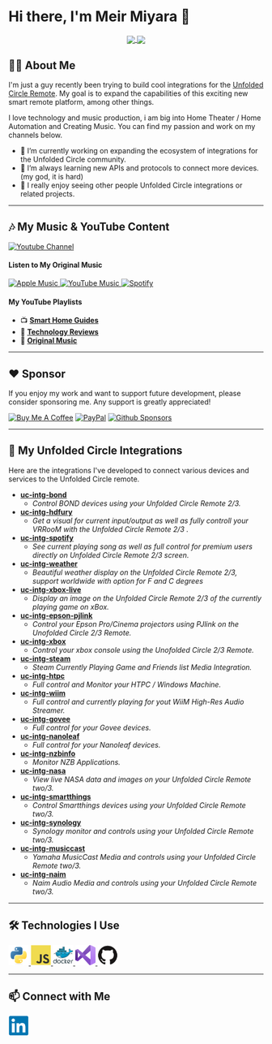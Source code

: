 # Hi there, I'm Meir Miyara 👋

<p align="center">
  <a href="https://github.com/anuraghazra/github-readme-stats">
    <img align="center" src="https://github-readme-stats.vercel.app/api?username=mase1981&show_icons=true&theme=dracula&include_all_commits=true&count_private=false&rank_icon=github" />
  </a>
  <a href="https://github.com/anuraghazra/github-readme-stats">
    <img align="center" src="https://github-readme-stats.vercel.app/api/top-langs/?username=mase1981&layout=compact&theme=dracula" />
  </a>
</p>

## 👨‍💻 About Me

I'm just a guy recently been trying to build cool integrations for the [Unfolded Circle Remote](https://www.unfoldedcircle.com/). My goal is to expand the capabilities of this exciting new smart remote platform, among other things.

I love technology and music production, i am big into Home Theater / Home Automation and Creating Music. You can find my passion and work on my channels below.

- 🔭 I’m currently working on expanding the ecosystem of integrations for the Unfolded Circle community.
- 🌱 I’m always learning new APIs and protocols to connect more devices. (my god, it is hard)
- 👯 I really enjoy seeing other people Unfolded Circle integrations or related projects.

---

## 🎶 My Music & YouTube Content

<p align="left">
  <a href="https://www.youtube.com/@MeirMiyara" target="_blank">
    <img src="https://img.shields.io/badge/YouTube-FF0000?style=for-the-badge&logo=youtube&logoColor=white" alt="Youtube Channel"/>
  </a>
</p>

#### Listen to My Original Music
<p align="left">
  <a href="https://music.apple.com/us/artist/dj-m-a-s-e/415548672" target="_blank">
    <img src="https://img.shields.io/badge/Apple_Music-9933CC?style=for-the-badge&logo=apple-music&logoColor=white" alt="Apple Music"/>
  </a>
  <a href="https://music.youtube.com/channel/UCIIh2l3S1-DZ0x8_2rn89eg" target="_blank">
    <img src="https://img.shields.io/badge/YouTube_Music-FF0000?style=for-the-badge&logo=youtube-music&logoColor=white" alt="YouTube Music"/>
  </a>
  <a href="YOUR_SPOTIFY_ARTIST_LINK_HERE" target="_blank">
    <img src="https://img.shields.io/badge/Spotify-1ED760?style=for-the-badge&logo=spotify&logoColor=white" alt="Spotify"/>
  </a>
</p>

#### My YouTube Playlists
* 📺 **[Smart Home Guides](https://www.youtube.com/playlist?list=PLrO-WnD_o_gKabF4EaEriaPdTlR1fBXpu)**
* 🔌 **[Technology Reviews](https://www.youtube.com/playlist?list=PLrO-WnD_o_gIquDpZxIJhhs2OOvm3SYyw)**
* 🎵 **[Original Music](https://www.youtube.com/playlist?list=OLAK5uy_nADxaf1C79ChNUb5Pfrfg8YrOaPjLWc_0)**

---

## ❤️ Sponsor

If you enjoy my work and want to support future development, please consider sponsoring me. Any support is greatly appreciated!

[![Buy Me A Coffee](https://img.shields.io/badge/buy%20me%20a%20coffee-donate-yellow.svg)](https://buymeacoffee.com/meirmiyara)
[![PayPal](https://img.shields.io/badge/PayPal-donate-blue.svg)](https://paypal.me/mmiyara)
[![Github Sponsors](https://img.shields.io/badge/GitHub%20Sponsors-30363D?&logo=GitHub-Sponsors&logoColor=EA4AAA)](https://github.com/sponsors/mase1981/button)

---

## 🚀 My Unfolded Circle Integrations

Here are the integrations I've developed to connect various devices and services to the Unfolded Circle remote.

* **[uc-intg-bond](https://github.com/mase1981/uc-intg-bond)**
    * *Control BOND devices using your Unfolded Circle Remote 2/3.*
* **[uc-intg-hdfury](https://github.com/mase1981/uc-intg-hdfury)**
    * *Get a visual for current input/output as well as fully controll your VRRooM with the Unfolded Circle Remote 2/3 .*
* **[uc-intg-spotify](https://github.com/mase1981/uc-intg-spotify)**
    * *See current playing song as well as full control for premium users directly on Unfolded Circle Remote 2/3 screen.*
* **[uc-intg-weather](https://github.com/mase1981/uc-intg-weather)**
    * *Beautiful weather display on the Unfolded Circle Remote 2/3, support worldwide with option for F and C degrees*
* **[uc-intg-xbox-live](https://github.com/mase1981/uc-intg-xbox-live)**
    * *Display an image on the  Unfolded Circle Remote 2/3 of the currently playing game on xBox.*
* **[uc-intg-epson-pjlink](https://github.com/mase1981/uc-intg-epson-pjlink)**
    * *Control your Epson Pro/Cinema projectors using PJlink on the Unofolded Circle 2/3 Remote.*
* **[uc-intg-xbox](https://github.com/mase1981/uc-intg-xbox)**
    * *Control your xbox console using the Unofolded Circle 2/3 Remote.*
* **[uc-intg-steam](https://github.com/mase1981/uc-intg-steam)**
    * *Steam Currently Playing Game and Friends list Media Integration.*
* **[uc-intg-htpc](https://github.com/mase1981/uc-intg-htpc)**
    * *Full control and Monitor your HTPC / Windows Machine.*
* **[uc-intg-wiim](https://github.com/mase1981/uc-intg-wiim)**
    * *Full control and currently playing for yout WiiM High-Res Audio Streamer.*
* **[uc-intg-govee](https://github.com/mase1981/uc-intg-govee)**
    * *Full control for your Govee devices.*
* **[uc-intg-nanoleaf](https://github.com/mase1981/uc-intg-nanoleaf)**
    * *Full control for your Nanoleaf devices.*
* **[uc-intg-nzbinfo](https://github.com/mase1981/uc-intg-nzbinfo)**
    * *Monitor NZB Applications.*
* **[uc-intg-nasa](https://github.com/mase1981/uc-intg-nasa)**
    * *View live NASA data and images on your Unfolded Circle Remote two/3.*
* **[uc-intg-smartthings](https://github.com/mase1981/uc-intg-smartthings)**
    * *Control Smartthings devices using your Unfolded Circle Remote two/3.*
* **[uc-intg-synology](https://github.com/mase1981/uc-intg-synology-system)**
    * *Synology monitor and controls using your Unfolded Circle Remote two/3.*
* **[uc-intg-musiccast](https://github.com/mase1981/uc-intg-musiccast)**
    * *Yamaha MusicCast Media and controls using your Unfolded Circle Remote two/3.*
* **[uc-intg-naim](https://github.com/mase1981/uc-intg-naim)**
    * *Naim Audio Media and controls using your Unfolded Circle Remote two/3.*

---

## 🛠️ Technologies I Use

<p align="left">
  <a href="https://www.python.org" target="_blank"> <img src="https://raw.githubusercontent.com/devicons/devicon/master/icons/python/python-original.svg" alt="python" width="40" height="40"/> </a>
  <a href="https://developer.mozilla.org/en-US/docs/Web/JavaScript" target="_blank"> <img src="https://raw.githubusercontent.com/devicons/devicon/master/icons/javascript/javascript-original.svg" alt="javascript" width="40" height="40"/> </a>
  <a href="https://www.docker.com/" target="_blank"> <img src="https://raw.githubusercontent.com/devicons/devicon/master/icons/docker/docker-original-wordmark.svg" alt="docker" width="40" height="40"/> </a>
  <a href="https://visualstudio.microsoft.com/" target="_blank"> <img src="https://raw.githubusercontent.com/devicons/devicon/master/icons/visualstudio/visualstudio-original.svg" alt="docker" width="40" height="40"/> </a>
  <a href="https://www.github.com/" target="_blank"> <img src="https://raw.githubusercontent.com/devicons/devicon/master/icons/github/github-original.svg" alt="docker" width="40" height="40"/> </a>
</p>

---

## 📫 Connect with Me

 <a href="https://www.linkedin.com/in/meirmiyara/" target="_blank"> <img src="https://raw.githubusercontent.com/devicons/devicon/master/icons/linkedin/linkedin-original.svg" alt="linkedin" width="40" height="40"/>
<p align="left">
  </p>
